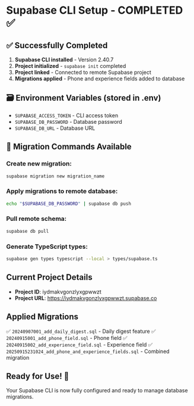# Supabase CLI Setup - COMPLETED ✅

## ✅ Successfully Completed
1. **Supabase CLI installed** - Version 2.40.7
2. **Project initialized** - `supabase init` completed
3. **Project linked** - Connected to remote Supabase project
4. **Migrations applied** - Phone and experience fields added to database

## 🗃️ Environment Variables (stored in .env)
- `SUPABASE_ACCESS_TOKEN` - CLI access token
- `SUPABASE_DB_PASSWORD` - Database password
- `SUPABASE_DB_URL` - Database URL

## 📝 Migration Commands Available

### Create new migration:
```bash
supabase migration new migration_name
```

### Apply migrations to remote database:
```bash
echo "$SUPABASE_DB_PASSWORD" | supabase db push
```

### Pull remote schema:
```bash
supabase db pull
```

### Generate TypeScript types:
```bash
supabase gen types typescript --local > types/supabase.ts
```

## Current Project Details
- **Project ID**: iydmakvgonzlyxgpwwzt
- **Project URL**: https://iydmakvgonzlyxgpwwzt.supabase.co

## Applied Migrations
✅ `20240907001_add_daily_digest.sql` - Daily digest feature
✅ `20240915001_add_phone_field.sql` - Phone field
✅ `20240915002_add_experience_field.sql` - Experience field
✅ `20250915231024_add_phone_and_experience_fields.sql` - Combined migration

## Ready for Use! 🚀
Your Supabase CLI is now fully configured and ready to manage database migrations.